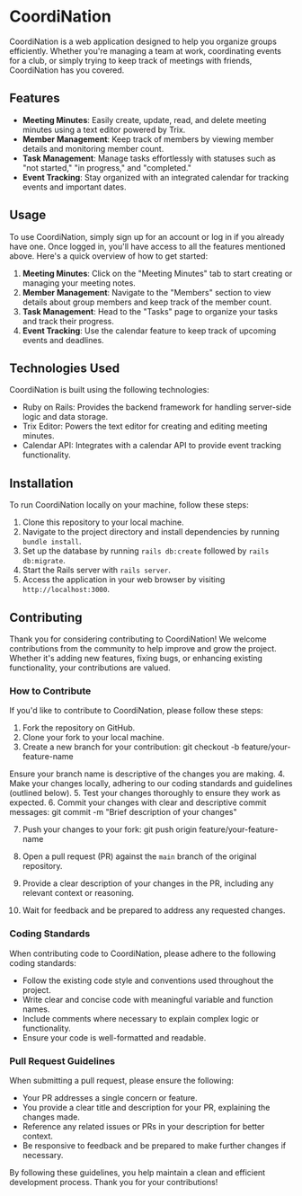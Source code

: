 # CoordiNation

CoordiNation is a web application designed to help you organize groups efficiently. Whether you're managing a team at work, coordinating events for a club, or simply trying to keep track of meetings with friends, CoordiNation has you covered.

## Features

- **Meeting Minutes**: Easily create, update, read, and delete meeting minutes using a text editor powered by Trix.
- **Member Management**: Keep track of members by viewing member details and monitoring member count.
- **Task Management**: Manage tasks effortlessly with statuses such as "not started," "in progress," and "completed."
- **Event Tracking**: Stay organized with an integrated calendar for tracking events and important dates.

## Usage

To use CoordiNation, simply sign up for an account or log in if you already have one. Once logged in, you'll have access to all the features mentioned above. Here's a quick overview of how to get started:

1. **Meeting Minutes**: Click on the "Meeting Minutes" tab to start creating or managing your meeting notes.
2. **Member Management**: Navigate to the "Members" section to view details about group members and keep track of the member count.
3. **Task Management**: Head to the "Tasks" page to organize your tasks and track their progress.
4. **Event Tracking**: Use the calendar feature to keep track of upcoming events and deadlines.

## Technologies Used

CoordiNation is built using the following technologies:

- Ruby on Rails: Provides the backend framework for handling server-side logic and data storage.
- Trix Editor: Powers the text editor for creating and editing meeting minutes.
- Calendar API: Integrates with a calendar API to provide event tracking functionality.

## Installation

To run CoordiNation locally on your machine, follow these steps:

1. Clone this repository to your local machine.
2. Navigate to the project directory and install dependencies by running `bundle install`.
3. Set up the database by running `rails db:create` followed by `rails db:migrate`.
4. Start the Rails server with `rails server`.
5. Access the application in your web browser by visiting `http://localhost:3000`.

## Contributing

Thank you for considering contributing to CoordiNation! We welcome contributions from the community to help improve and grow the project. Whether it's adding new features, fixing bugs, or enhancing existing functionality, your contributions are valued.

### How to Contribute

If you'd like to contribute to CoordiNation, please follow these steps:

1. Fork the repository on GitHub.
2. Clone your fork to your local machine.
3. Create a new branch for your contribution:
git checkout -b feature/your-feature-name

Ensure your branch name is descriptive of the changes you are making.
4. Make your changes locally, adhering to our coding standards and guidelines (outlined below).
5. Test your changes thoroughly to ensure they work as expected.
6. Commit your changes with clear and descriptive commit messages:
git commit -m "Brief description of your changes"

7. Push your changes to your fork:
git push origin feature/your-feature-name

8. Open a pull request (PR) against the `main` branch of the original repository.
9. Provide a clear description of your changes in the PR, including any relevant context or reasoning.
10. Wait for feedback and be prepared to address any requested changes.

### Coding Standards

When contributing code to CoordiNation, please adhere to the following coding standards:

- Follow the existing code style and conventions used throughout the project.
- Write clear and concise code with meaningful variable and function names.
- Include comments where necessary to explain complex logic or functionality.
- Ensure your code is well-formatted and readable.

### Pull Request Guidelines

When submitting a pull request, please ensure the following:

- Your PR addresses a single concern or feature.
- You provide a clear title and description for your PR, explaining the changes made.
- Reference any related issues or PRs in your description for better context.
- Be responsive to feedback and be prepared to make further changes if necessary.

By following these guidelines, you help maintain a clean and efficient development process. Thank you for your contributions!

